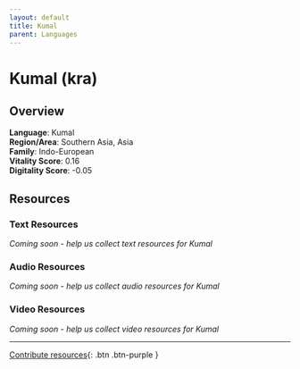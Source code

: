 ```yaml
---
layout: default
title: Kumal
parent: Languages
---
```


# Kumal (kra)

## Overview

**Language**: Kumal  
**Region/Area**: Southern Asia, Asia  
**Family**: Indo-European  
**Vitality Score**: 0.16  
**Digitality Score**: -0.05  

## Resources

### Text Resources
*Coming soon - help us collect text resources for Kumal*

### Audio Resources
*Coming soon - help us collect audio resources for Kumal*

### Video Resources
*Coming soon - help us collect video resources for Kumal*

---

[Contribute resources](https://fairtrain.github.io/){: .btn .btn-purple }
